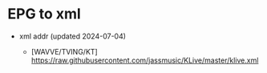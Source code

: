# EPG to xml

* xml addr (updated 2024-07-04)

  - [WAVVE/TVING/KT]
    https://raw.githubusercontent.com/jassmusic/KLive/master/klive.xml

